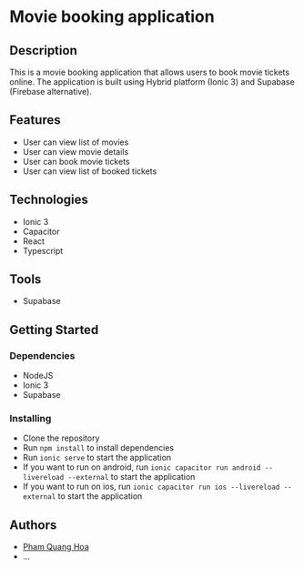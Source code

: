 # Movie booking application

## Description

This is a movie booking application that allows users to book movie tickets online. The application is built using Hybrid platform (Ionic 3) and Supabase (Firebase alternative). 

## Features

- User can view list of movies
- User can view movie details
- User can book movie tickets
- User can view list of booked tickets


## Technologies

- Ionic 3
- Capacitor
- React 
- Typescript

## Tools

- Supabase

## Getting Started

### Dependencies

- NodeJS
- Ionic 3
- Supabase

### Installing

- Clone the repository
- Run `npm install` to install dependencies
- Run `ionic serve` to start the application
- If you want to run on android, run `ionic capacitor run android --livereload --external` to start the application
- If you want to run on ios, run `ionic capacitor run ios --livereload --external` to start the application

## Authors

- [Pham Quang Hoa](https://github.com/hoapham2k2)
- ...